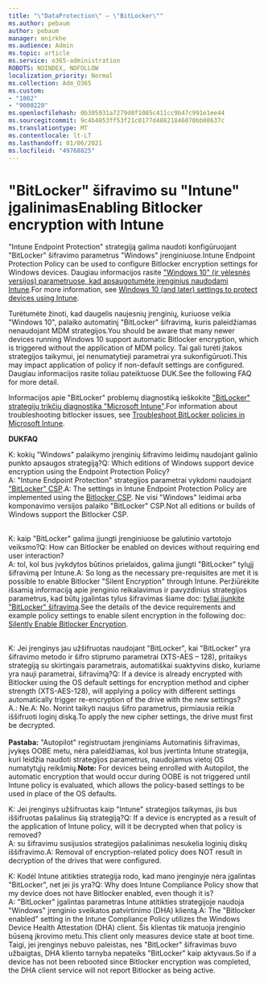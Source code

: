 ```yaml
---
title: "\"DataProtection\" – \"BitLocker\""
ms.author: pebaum
author: pebaum
manager: mnirkhe
ms.audience: Admin
ms.topic: article
ms.service: o365-administration
ROBOTS: NOINDEX, NOFOLLOW
localization_priority: Normal
ms.collection: Adm_O365
ms.custom:
- "1802"
- "9000220"
ms.openlocfilehash: 0b305931a7279d8f1085c411cc9b47c991e1ee44
ms.sourcegitcommit: 9c4b4853ff53f21c0177d48821846070bb00637c
ms.translationtype: MT
ms.contentlocale: lt-LT
ms.lasthandoff: 01/06/2021
ms.locfileid: "49768825"
---
```

# <a name="enabling-bitlocker-encryption-with-intune"></a><span data-ttu-id="c2a1b-102">"BitLocker" šifravimo su "Intune" įgalinimas</span><span class="sxs-lookup"><span data-stu-id="c2a1b-102">Enabling Bitlocker encryption with Intune</span></span>

 <span data-ttu-id="c2a1b-103">"Intune Endpoint Protection" strategiją galima naudoti konfigūruojant "BitLocker" šifravimo parametrus "Windows" įrenginiuose.</span><span class="sxs-lookup"><span data-stu-id="c2a1b-103">Intune Endpoint Protection Policy can be used to configure Bitlocker encryption settings for Windows devices.</span></span> <span data-ttu-id="c2a1b-104">Daugiau informacijos rasite ["Windows 10" (ir vėlesnės versijos) parametruose, kad apsaugotumėte įrenginius naudodami Intune](https://docs.microsoft.com/intune/endpoint-protection-windows-10#windows-encryption).</span><span class="sxs-lookup"><span data-stu-id="c2a1b-104">For more information, see [Windows 10 (and later) settings to protect devices using Intune](https://docs.microsoft.com/intune/endpoint-protection-windows-10#windows-encryption).</span></span>
 
<span data-ttu-id="c2a1b-105">Turėtumėte žinoti, kad daugelis naujesnių įrenginių, kuriuose veikia "Windows 10", palaiko automatinį "BitLocker" šifravimą, kuris paleidžiamas nenaudojant MDM strategijos.</span><span class="sxs-lookup"><span data-stu-id="c2a1b-105">You should be aware that many newer devices running Windows 10 support automatic Bitlocker encryption, which is triggered without the application of MDM policy.</span></span> <span data-ttu-id="c2a1b-106">Tai gali turėti įtakos strategijos taikymui, jei nenumatytieji parametrai yra sukonfigūruoti.</span><span class="sxs-lookup"><span data-stu-id="c2a1b-106">This may impact application of policy if non-default settings are configured.</span></span> <span data-ttu-id="c2a1b-107">Daugiau informacijos rasite toliau pateiktuose DUK.</span><span class="sxs-lookup"><span data-stu-id="c2a1b-107">See the following FAQ for more detail.</span></span>
 
<span data-ttu-id="c2a1b-108">Informacijos apie "BitLocker" problemų diagnostiką ieškokite ["BitLocker" strategijų trikčių diagnostika "Microsoft Intune"](https://docs.microsoft.com/intune/protect/troubleshoot-bitlocker-policies).</span><span class="sxs-lookup"><span data-stu-id="c2a1b-108">For information about troubleshooting bitlocker issues, see [Troubleshoot BitLocker policies in Microsoft Intune](https://docs.microsoft.com/intune/protect/troubleshoot-bitlocker-policies).</span></span>
 
 
<span data-ttu-id="c2a1b-109">**DUK**</span><span class="sxs-lookup"><span data-stu-id="c2a1b-109">**FAQ**</span></span>

<span data-ttu-id="c2a1b-110">K: kokių "Windows" palaikymo įrenginių šifravimo leidimų naudojant galinio punkto apsaugos strategiją?</span><span class="sxs-lookup"><span data-stu-id="c2a1b-110">Q: Which editions of Windows support device encryption using the Endpoint Protection Policy?</span></span><br>
<span data-ttu-id="c2a1b-111">A: "Intune Endpoint Protection" strategijos parametrai vykdomi naudojant ["BitLocker" CSP](https://docs.microsoft.com/windows/client-management/mdm/bitlocker-csp).</span><span class="sxs-lookup"><span data-stu-id="c2a1b-111">A: The settings in Intune Endpoint Protection Policy are implemented using the [Bitlocker CSP](https://docs.microsoft.com/windows/client-management/mdm/bitlocker-csp).</span></span> <span data-ttu-id="c2a1b-112">Ne visi "Windows" leidimai arba komponavimo versijos palaiko "BitLocker" CSP.</span><span class="sxs-lookup"><span data-stu-id="c2a1b-112">Not all editions or builds of Windows support the Bitlocker CSP.</span></span> <br><br>

<span data-ttu-id="c2a1b-113">K: kaip "BitLocker" galima įjungti įrenginiuose be galutinio vartotojo veiksmo?</span><span class="sxs-lookup"><span data-stu-id="c2a1b-113">Q: How can Bitlocker be enabled on devices without requiring end user interaction?</span></span><br>
<span data-ttu-id="c2a1b-114">A: tol, kol bus įvykdytos būtinos prielaidos, galima įjungti "BitLocker" tylųjį šifravimą per Intune.</span><span class="sxs-lookup"><span data-stu-id="c2a1b-114">A: So long as the necessary pre-requisites are met it is possible to enable Bitlocker "Silent Encryption" through Intune.</span></span> <span data-ttu-id="c2a1b-115">Peržiūrėkite išsamią informaciją apie įrenginio reikalavimus ir pavyzdinius strategijos parametrus, kad būtų įgalintas tylus šifravimas šiame doc: [tyliai įjunkite "BitLocker" šifravimą](https://docs.microsoft.com/mem/intune/protect/encrypt-devices#silently-enable-bitlocker-on-devices).</span><span class="sxs-lookup"><span data-stu-id="c2a1b-115">See the details of the device requirements and example policy settings to enable silent encryption in the following doc: [Silently Enable Bitlocker Encryption](https://docs.microsoft.com/mem/intune/protect/encrypt-devices#silently-enable-bitlocker-on-devices).</span></span> <br><br>

<span data-ttu-id="c2a1b-116">K: Jei įrenginys jau užšifruotas naudojant "BitLocker", kai "BitLocker" yra šifravimo metodo ir šifro stiprumo parametrai (XTS-AES – 128), pritaikys strategiją su skirtingais parametrais, automatiškai suaktyvins disko, kuriame yra nauji parametrai, šifravimą?</span><span class="sxs-lookup"><span data-stu-id="c2a1b-116">Q: If a device is already encrypted with Bitlocker using the OS default settings for encryption method and cipher strength (XTS-AES-128), will applying a policy with different settings automatically trigger re-encryption of the drive with the new settings?</span></span><br>
<span data-ttu-id="c2a1b-117">A.: Ne.</span><span class="sxs-lookup"><span data-stu-id="c2a1b-117">A: No.</span></span> <span data-ttu-id="c2a1b-118">Norint taikyti naujus šifro parametrus, pirmiausia reikia iššifruoti loginį diską.</span><span class="sxs-lookup"><span data-stu-id="c2a1b-118">To apply the new cipher settings, the drive must first be decrypted.</span></span><br><br>
<span data-ttu-id="c2a1b-119">**Pastaba:** "Autopilot" registruotam įrenginiams Automatinis šifravimas, įvykęs OOBE metu, nėra paleidžiamas, kol bus įvertinta Intune strategija, kuri leidžia naudoti strategijos parametrus, naudojamus vietoj OS numatytųjų reikšmių.</span><span class="sxs-lookup"><span data-stu-id="c2a1b-119">**Note:** For devices being enrolled with Autopilot, the automatic encryption that would occur during OOBE is not triggered until Intune policy is evaluated, which allows the policy-based settings to be used in place of the OS defaults.</span></span>
 
<span data-ttu-id="c2a1b-120">K: Jei įrenginys užšifruotas kaip "Intune" strategijos taikymas, jis bus iššifruotas pašalinus šią strategiją?</span><span class="sxs-lookup"><span data-stu-id="c2a1b-120">Q: If a device is encrypted as a result of the  application of Intune policy, will it be decrypted when that policy is removed?</span></span><br>
<span data-ttu-id="c2a1b-121">A: su šifravimu susijusios strategijos pašalinimas nesukelia loginių diskų iššifravimo.</span><span class="sxs-lookup"><span data-stu-id="c2a1b-121">A: Removal of encryption-related policy does NOT result in decryption of the drives that were configured.</span></span>
 
<span data-ttu-id="c2a1b-122">K: Kodėl Intune atitikties strategija rodo, kad mano įrenginyje nėra įgalintas "BitLocker", net jei jis yra?</span><span class="sxs-lookup"><span data-stu-id="c2a1b-122">Q: Why does Intune Compliance Policy show that my device does not have Bitlocker enabled, even though it is?</span></span><br>
<span data-ttu-id="c2a1b-123">A: "BitLocker" įgalintas parametras Intune atitikties strategijoje naudoja "Windows" įrenginio sveikatos patvirtinimo (DHA) klientą.</span><span class="sxs-lookup"><span data-stu-id="c2a1b-123">A: The "Bitlocker enabled" setting in the Intune Compliance Policy utilizes the Windows Device Health Attestation  (DHA) client.</span></span> <span data-ttu-id="c2a1b-124">Šis klientas tik matuoja įrenginio būseną įkrovimo metu.</span><span class="sxs-lookup"><span data-stu-id="c2a1b-124">This client only measures device state at boot time.</span></span> <span data-ttu-id="c2a1b-125">Taigi, jei įrenginys nebuvo paleistas, nes "BitLocker" šifravimas buvo užbaigtas, DHA kliento tarnyba nepateiks "BitLocker" kaip aktyvaus.</span><span class="sxs-lookup"><span data-stu-id="c2a1b-125">So if a device has not been rebooted since Bitlocker encryption was completed, the DHA client service will not report Bitlocker as being active.</span></span>
 
 